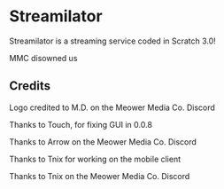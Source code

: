 # Streamilator
Streamilator is a streaming service coded in Scratch 3.0!

MMC disowned us
## Credits


Logo credited to M.D. on the Meower Media Co. Discord


Thanks to Touch, for fixing GUI in 0.0.8


Thanks to Arrow on the Meower Media Co. Discord


Thanks to Tnix for working on the mobile client


Thanks to Tnix on the Meower Media Co. Discord

